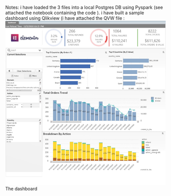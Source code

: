 Notes:
i have loaded the 3 files into a local Postgres DB using Pyspark (see attached the notebook containing the code ).
i have built a sample dashboard using Qlikview (i have attached the QVW file :
![](Images/Dashboard.jpg)
The dashboard
